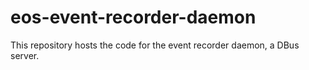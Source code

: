 eos-event-recorder-daemon
===========

This repository hosts the code for the event recorder daemon, a DBus server.
